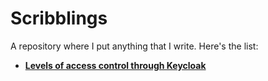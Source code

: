 # Scribblings
A repository where I put anything that I write. Here's the list:

* **[Levels of access control through Keycloak](keycloak/keycloak.md)**